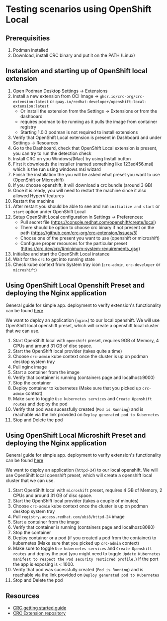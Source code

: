 # Testing scenarios using OpenShift Local

## Prerequisities
1. Podman installed
2. Download, install CRC binary and put it on the PATH (Linux)

## Instalation and starting up of OpenShift local extension

1. Open Podman Desktop Settings -> Extensions
2. Install a new extension from OCI Image -> `ghcr.io/crc-org/crc-extension:latest` or `quay.io/redhat-developer/openshift-local-extension:latest`
    * Or install the extension from the Settings -> Extensions or from the dashboard
    * requires podman to be running as it pulls the image from container registry
    * Starting 1.0.0 podman is not required to install extensions
3. Verify that OpenShift Local extension is present in Dashboard and under Settings -> Resources
4. Go to the Dashboard, check that OpenShift Local extension is present, you can try to run the detection check
5. Install CRC on you Windows/(Mac) by using Install button
6. First it downloads the installer (named something like 123sd456.msi) which is the run using windows msi wizard
7. Finish the installation the you will be asked what preset you want to use (OpenShift or Microshift)
8. If you choose openshift, it will download a crc bundle (around 3 GB)
9. Once it is ready, you will need to restart the machine since it also allowed HyperV features
10. Restart the machine
11. After restart you should be able to see and run `initialize and start` or `start` option under OpenShift Local
12. Setup OpenShift Local configuration in Settings -> Preferences:
    * Pull secret file (https://console.redhat.com/openshift/create/local)
    * There should be option to choose crc binary if not present on the path (https://github.com/crc-org/crc-extension/issues/5)
    * Choose one of the present you want to use (openshift or microshift)
    * Configure proper resources for the particular preset (https://crc.dev/crc/#minimum-system-requirements_gsg)
13. Initialize and start the OpenShift Local instance
13. Wait for the `crc` to get into running state
14. Check kube context from System tray icon (`crc-admin`, `crc-developer` or `microshift`)



## Using OpenShift Local Openshift Preset and deploying the Nginx application

General guide for simple app. deployment to verify extension's functionality can be found [here](https://github.com/odockal/podman-desktop-qe/docs/scenarios/suites/)

We want to deploy an application (`nginx`) to our local openshift. We will use OpenShift local openshift preset, which will create a openshift local cluster that we can use.

1. Start OpenShift local with `openshift` preset, requires 9GB of Memory, 4 CPUs and around 31 GB of disc space.
2. Start the OpenShift local provider (takes quite a time)
3. Choose `crc-admin` kube context once the cluster is up on podman desktop system tray
4. Pull nginx image
5. Start a container from the image
6. Verify that container is running (containers page and localhost:9000)
7. Stop the container
8. Deploy container to kubernetes (Make sure that you picked up `crc-admin` context)
9. Make sure to toggle `Use kubernetes services` and `Create Openshift routes` and deploy the pod
10. Verify that pod was sucessfully created (`Pod is Running`) and is reachable via the link provided on `Deploy generated pod to Kubernetes`
11. Stop and Delete the pod

## Using OpenShift Local Microshift Preset and deploying the Nginx application

General guide for simple app. deployment to verify extension's functionality can be found [here](https://github.com/odockal/podman-desktop-qe/docs/scenarios/suites/)

We want to deploy an application (`httpd-24`) to our local openshift. We will use OpenShift local openshift preset, which will create a openshift local cluster that we can use.

1. Start OpenShift local with `microshift` preset, requires 4 GB of Memory, 2 CPUs and around 31 GB of disc space.
2. Start the OpenShift local provider (takes a couple of minutes)
3. Choose `crc-admin` kube context once the cluster is up on podman desktop system tray
4. Pull `registry.access.redhat.com/ubi8/httpd-24` image
5. Start a container from the image
6. Verify that container is running (containers page and localhost:8080)
7. Stop the container
8. Deploy container or a pod (if you created a pod from the container) to kubernetes (Make sure that you picked up `crc-admin` context)
9. Make sure to toggle `Use kubernetes services` and `Create Openshift routes` and deploy the pod (you might need to toggle `Update Kubernetes manifest to respect the Pod security resticred profile.`) if the port the app is exposing is < 1000.
10. Verify that pod was sucessfully created (`Pod is Running`) and is reachable via the link provided on `Deploy generated pod to Kubernetes`
11. Stop and Delete the pod

## Resources
* [CRC getting started guide](https://crc.dev/crc/#introducing_gsg)
* [CRC Extension repository](https://github.com/crc-org/crc-extension)